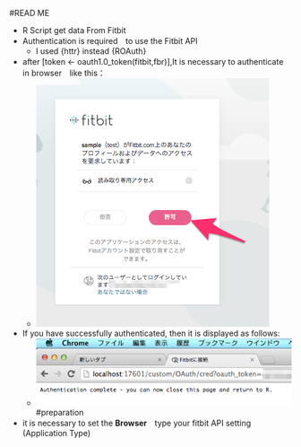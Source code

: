 #READ ME
- R Script get data From Fitbit
- Authentication is required　to use the Fitbit API
	- I used {httr} instead {ROAuth}
- after [token <- oauth1.0_token(fitbit,fbr)],It is necessary to authenticate　in browser　like this： 
	- ![image](./認証.png)
- If you have successfully authenticated, then it is displayed as follows:
	- ![image](./認証後.png)
#preparation
- it is necessary to set the **Browser**　type your fitbit API setting (Application Type)  

